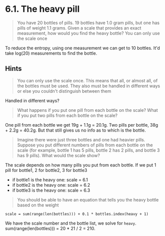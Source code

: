 # 6.1. The heavy pill

> You have 20 bottles of pills. 19 bottles have 1.0 gram pills, but one has pills of weight 1.1 grams. Given a scale that provides an exact measurement, how would you find the heavy bottle? You can only use the scale once

To reduce the entropy, using one measurement we can get to 10 bottles. It'd take log(20) measurements to find the bottle.

## Hints

> You can only use the scale once. This means that all, or almost all, of the bottles must be used. They also must be handled in different ways or else you couldn't distinguish between them

Handled in different ways?

> What happens if you put one pill from each bottle on the scale? What if you put two pills from each bottle on the scale?

One pill from each bottle we get 19g + 1.1g = 20.1g. Two pills per bottle, 38g + 2.2g = 40.2g. But that still gives us no info as to which is the bottle.

> Imagine there were just three bottles and one had heavier pills. Suppose you put different numbers of pills from each bottle on the scale (for example, bottle 1 has 5 pills, bottle 2 has 2 pills, and bottle 3 has 9 pills). What would the scale show?

The scale depends on how many pills you put from each bottle. If we put 1 pill for bottle1, 2 for bottle2, 3 for bottle3

* if bottle1 is the heavy one: scale = 6.1
* if bottle2 is the heavy one: scale = 6.2
* if bottle3 is the heavy one: scale = 6.3

> You should be able to have an equation that tells you the heavy bottle based on the weight

`scale = sum(range(len(bottles))) + 0.1 * bottles.index(heavy + 1)`

We have the scale number and the bottle list, we solve for `heavy`. sum(range(len(bottles))) = 20 * 21 / 2 = 210.
